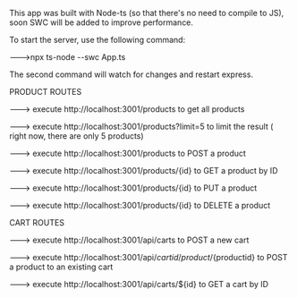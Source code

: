 This app was built with Node-ts (so that there's no need to compile to JS), soon SWC will be added to improve performance.

To start the server, use the following command:

--->npx ts-node --swc App.ts

The second command will watch for changes and restart express.

PRODUCT ROUTES

---> execute http://localhost:3001/products to get all products

---> execute http://localhost:3001/products?limit=5 to limit the result ( right now, there are only 5 products)

---> execute http://localhost:3001/products to POST a product

---> execute http://localhost:3001/products/{id} to GET a product by ID

---> execute http://localhost:3001/products/{id} to PUT a product

---> execute http://localhost:3001/products/{id} to DELETE a product

CART ROUTES

---> execute http://localhost:3001/api/carts to POST a new cart

---> execute http://localhost:3001/api/${cartid}/product/${productid} to POST a product to an existing cart

---> execute http://localhost:3001/api/carts/${id} to GET a cart by ID
